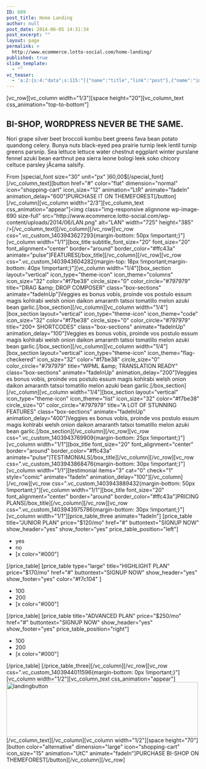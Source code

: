 ```yaml
---
ID: 689
post_title: Home Landing
author: null
post_date: 2014-06-05 14:31:34
post_excerpt: ""
layout: page
permalink: >
  http://www.ecommerce.lotto-social.com/home-landing/
published: true
slide_template:
  - ""
vc_teaser:
  - 'a:2:{s:4:"data";s:115:"[{"name":"title","link":"post"},{"name":"image","image":"featured","link":"none"},{"name":"text","mode":"excerpt"}]";s:7:"bgcolor";s:0:"";}'
---
```

[vc_row][vc_column width="1/3"][space height="20"][vc_column_text css_animation="top-to-bottom"]
<h2>BI-SHOP, WORDPRESS NEVER BE THE SAME.</h2>
Nori grape silver beet broccoli kombu beet greens fava bean potato quandong celery. Bunya nuts black-eyed pea prairie turnip leek lentil turnip greens parsnip. Sea lettuce lettuce water chestnut eggplant winter purslane fennel azuki bean earthnut pea sierra leone bologi leek soko chicory celtuce parsley jÃ­cama salsify.

From [special_font size="30" unit="px" ]60,00$[/special_font][/vc_column_text][button href="#" color="flat" dimension="normal" icon="shopping-cart" icon_size="12" animation="LtR" animate="fadeIn" animation_delay="600"]PURCHASE IT ON THEMEFOREST[/button][/vc_column][vc_column width="2/3"][vc_column_text css_animation="appear"]<img class="img-responsive alignnone wp-image-690 size-full" src="http://www.ecommerce.lotto-social.com/wp-content/uploads/2014/06/LAN.png" alt="LAN" width="725" height="385" />[/vc_column_text][/vc_column][/vc_row][vc_row css=".vc_custom_1403943627293{margin-bottom: 50px !important;}"][vc_column width="1/1"][box_title subtitle_font_size="20" font_size="20" font_alignment="center" border="around" border_color="#ffc43a" animate="pulse"]FEATURES[/box_title][/vc_column][/vc_row][vc_row css=".vc_custom_1403943604282{margin-top: 18px !important;margin-bottom: 40px !important;}"][vc_column width="1/4"][box_section layout="vertical" icon_type="theme-icon" icon_theme="columns" icon_size="32" color="#f7be38" circle_size="0" color_circle="#797979" title="DRAG &amp; DROP COMPOSER" class="box-sections" animate="fadeInUp"]Veggies es bonus vobis, proinde vos postulo essum magis kohlrabi welsh onion daikon amaranth tatsoi tomatillo melon azuki bean garlic.[/box_section][/vc_column][vc_column width="1/4"][box_section layout="vertical" icon_type="theme-icon" icon_theme="code" icon_size="32" color="#f7be38" circle_size="0" color_circle="#797979" title="200+ SHORTCODES" class="box-sections" animate="fadeInUp" animation_delay="100"]Veggies es bonus vobis, proinde vos postulo essum magis kohlrabi welsh onion daikon amaranth tatsoi tomatillo melon azuki bean garlic.[/box_section][/vc_column][vc_column width="1/4"][box_section layout="vertical" icon_type="theme-icon" icon_theme="flag-checkered" icon_size="32" color="#f7be38" circle_size="0" color_circle="#797979" title="WPML &amp; TRANSLATION READY" class="box-sections" animate="fadeInUp" animation_delay="200"]Veggies es bonus vobis, proinde vos postulo essum magis kohlrabi welsh onion daikon amaranth tatsoi tomatillo melon azuki bean garlic.[/box_section][/vc_column][vc_column width="1/4"][box_section layout="vertical" icon_type="theme-icon" icon_theme="list" icon_size="32" color="#f7be38" circle_size="0" color_circle="#797979" title="A LOT OF STUNNING FEATURES" class="box-sections" animate="fadeInUp" animation_delay="400"]Veggies es bonus vobis, proinde vos postulo essum magis kohlrabi welsh onion daikon amaranth tatsoi tomatillo melon azuki bean garlic.[/box_section][/vc_column][/vc_row][vc_row css=".vc_custom_1403943769909{margin-bottom: 25px !important;}"][vc_column width="1/1"][box_title font_size="20" font_alignment="center" border="around" border_color="#ffc43a" animate="pulse"]TESTIMONIALS[/box_title][/vc_column][/vc_row][vc_row css=".vc_custom_1403943868476{margin-bottom: 30px !important;}"][vc_column width="1/1"][testimonial items="3" cat="0" check="1" style="comic" animate="fadeIn" animation_delay="100"][/vc_column][/vc_row][vc_row css=".vc_custom_1403943889432{margin-bottom: 50px !important;}"][vc_column width="1/1"][box_title font_size="20" font_alignment="center" border="around" border_color="#ffc43a"]PRICING PLANS[/box_title][/vc_column][/vc_row][vc_row css=".vc_custom_1403943975786{margin-bottom: 30px !important;}"][vc_column width="1/1"][price_table_three animate="fadeIn"] [price_table title="JUNIOR PLAN" price="$120/mo" href="#" buttontext="SIGNUP NOW" show_header="yes" show_footer="yes" price_table_position="left"]
<ul>
	<li>yes</li>
	<li class="alternative-row">no</li>
	<li>[x color="#000"]</li>
</ul>
[/price_table]
[price_table type="large" title="HIGHLIGHT PLAN" price="$170/mo" href="#" buttontext="SIGNUP NOW" show_header="yes" show_footer="yes" color="#f7c104" ]
<ul>
	<li>100</li>
	<li class="alternative-row">200</li>
	<li>[x color="#000"]</li>
</ul>
[/price_table]
[price_table title="ADVANCED PLAN" price="$250/mo" href="#" buttontext="SIGNUP NOW" show_header="yes" show_footer="yes" price_table_position="right"]
<ul>
	<li>100</li>
	<li class="alternative-row">200</li>
	<li>[x color="#000"]</li>
</ul>
[/price_table]
[/price_table_three][/vc_column][/vc_row][vc_row css=".vc_custom_1403944011596{margin-bottom: 0px !important;}"][vc_column width="1/2"][vc_column_text css_animation="appear"]<img class="img-responsive alignnone wp-image-699 size-full" src="http://www.ecommerce.lotto-social.com/wp-content/uploads/2014/06/landingbutton.jpg" alt="landingbutton" width="500" height="143" />[/vc_column_text][/vc_column][vc_column width="1/2"][space height="70"][button color="alternative" dimension="large" icon="shopping-cart" icon_size="15" animation="UtC" animate="fadeIn"]PURCHASE BI-SHOP ON THEMEFOREST[/button][/vc_column][/vc_row]